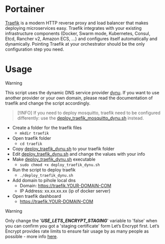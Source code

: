 # Portainer
[Traefik](https://github.com/traefik/traefik) is a modern HTTP reverse proxy and load balancer that makes deploying microservices easy. Traefik integrates with your existing infrastructure components (Docker, Swarm mode, Kubernetes, Consul, Etcd, Rancher v2, Amazon ECS, ...) and configures itself automatically and dynamically. Pointing Traefik at your orchestrator should be the only configuration step you need.

# Usage
> [!WARNING]
> This script uses the dynamic DNS service provider [dynu](https://www.dynu.com). If you want to use another provider or your own domain, please read the documentation of traefik and change the script accordingly.

> [!INFO]
> If you need to deploy mosquitto, traefik need to be configured differently: use the [deploy_traefik_mosquitto_dynu.sh](deploy_traefik_mosquitto_dynu.sh) instead.

+ Create a folder for the traefik files 
  + ```mkdir traefik```
+ Open traefik folder
  + ```cd traefik```
+ Copy [deploy_traefik_dynu.sh](deploy_traefik_dynu.sh) to your traefik folder
+ Edit [deploy_traefik_dynu.sh](deploy_traefik_dynu.sh) and change the values with your info
+ Make [deploy_traefik_dynu.sh](deploy_traefik_dynu.sh) executable
  + ```sudo chmod +x deploy_traefik_dynu.sh```
+ Run the script to deploy traefik
  + ```./deploy_traefik_dynu.sh```
+ Add domain to pihole local dns
  + Domain: https://traefik.YOUR-DOMAIN-COM
  + IP Address: xx.xx.xx.xx (ip of docker server)
+ Open traefik dashboard
  + https://traefik.YOUR-DOMAIN-COM

> [!WARNING]
> Only change the '***USE_LETS_ENCRYPT_STAGING***' variable to 'false' when you can confirm you got a 'staging certificate' form Let’s Encrypt first. Let’s Encrypt provides rate limits to ensure fair usage by as many people as possible - more info [here](https://letsencrypt.org/docs/rate-limits/).